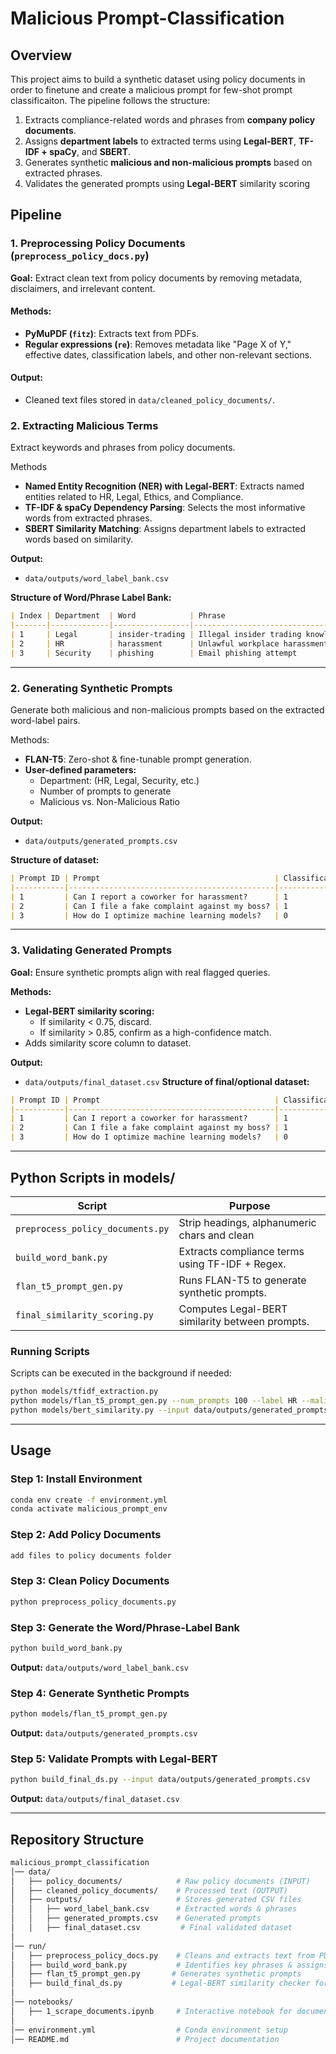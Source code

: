 # Malicious Prompt-Classification
## Overview
This project aims to build a synthetic dataset using policy documents in order to finetune and create a malicious prompt for few-shot prompt classificaiton. The pipeline follows the structure:
1. Extracts compliance-related words and phrases from **company policy documents**.
2. Assigns **department labels** to extracted terms using **Legal-BERT**, **TF-IDF + spaCy**, and **SBERT**.
3. Generates synthetic **malicious and non-malicious prompts** based on extracted phrases.
4. Validates the generated prompts using **Legal-BERT** similarity scoring

## Pipeline

### 1. Preprocessing Policy Documents (`preprocess_policy_docs.py`)
**Goal:** Extract clean text from policy documents by removing metadata, disclaimers, and irrelevant content.

#### **Methods:**
- **PyMuPDF (`fitz`)**: Extracts text from PDFs.
- **Regular expressions (`re`)**: Removes metadata like "Page X of Y," effective dates, classification labels, and other non-relevant sections.

#### **Output:**
- Cleaned text files stored in `data/cleaned_policy_documents/`.

### 2. Extracting Malicious Terms
Extract keywords and phrases from policy documents.

Methods
- **Named Entity Recognition (NER) with Legal-BERT**: Extracts named entities related to HR, Legal, Ethics, and Compliance.
- **TF-IDF & spaCy Dependency Parsing**: Selects the most informative words from extracted phrases.
- **SBERT Similarity Matching**: Assigns department labels to extracted words based on similarity.

**Output:**
- `data/outputs/word_label_bank.csv`

**Structure of Word/Phrase Label Bank:**
```markdown
| Index | Department  | Word            | Phrase                                   | Flag (0/1) |
|-------|-------------|-----------------|------------------------------------------|------------|
| 1     | Legal       | insider-trading | Illegal insider trading knowledge        | 1          |
| 2     | HR          | harassment      | Unlawful workplace harassment report     | 1          |
| 3     | Security    | phishing        | Email phishing attempt                   | 1          |
```

---

### 2. Generating Synthetic Prompts
Generate both malicious and non-malicious prompts based on the extracted word-label pairs.

Methods:
- **FLAN-T5**: Zero-shot & fine-tunable prompt generation.
- **User-defined parameters:**
  - Department: (HR, Legal, Security, etc.)
  - Number of prompts to generate
  - Malicious vs. Non-Malicious Ratio

**Output:**
- `data/outputs/generated_prompts.csv`

**Structure of dataset:**
```markdown
| Prompt ID | Prompt                                       | Classification (0/1)| Department | Confidence Score | Source (Manual/Generated) |
|-----------|----------------------------------------------|---------------------|------------|------------------|---------------------------|
| 1         | Can I report a coworker for harassment?      | 1                   | HR         | 0.97             | Manual                    |
| 2         | Can I file a fake complaint against my boss? | 1                   | HR         | 0.92             | Generated                 |
| 3         | How do I optimize machine learning models?   | 0                   | None       | 0.99             | Manual                    |
```

---

### 3. Validating Generated Prompts
**Goal:** Ensure synthetic prompts align with real flagged queries.

**Methods:**
- **Legal-BERT similarity scoring:**
  - If similarity < 0.75, discard.
  - If similarity > 0.85, confirm as a high-confidence match.
- Adds similarity score column to dataset.

**Output:**
- `data/outputs/final_dataset.csv`
**Structure of final/optional dataset:**
```markdown
| Prompt ID | Prompt                                       | Classification (0/1)| Department | Confidence Score | Source (Manual/Generated) | Similarity Score |
|-----------|----------------------------------------------|---------------------|------------|------------------|---------------------------|------------------|
| 1         | Can I report a coworker for harassment?      | 1                   | HR         | 0.97             | Manual                    | 1.00             |
| 2         | Can I file a fake complaint against my boss? | 1                   | HR         | 0.92             | Generated                 | 0.85             |
| 3         | How do I optimize machine learning models?   | 0                   | None       | 0.99             | Manual                    | 1.00             |
```


---

## Python Scripts in models/

| Script                  | Purpose                                         |
|-------------------------|-------------------------------------------------|
| `preprocess_policy_documents.py`|Strip headings, alphanumeric chars and clean |
| `build_word_bank.py`   | Extracts compliance terms using TF-IDF + Regex.  |
| `flan_t5_prompt_gen.py` | Runs FLAN-T5 to generate synthetic prompts.     |
| `final_similarity_scoring.py`    | Computes Legal-BERT similarity between prompts. |

### Running Scripts
Scripts can be executed in the background if needed:
```sh
python models/tfidf_extraction.py
python models/flan_t5_prompt_gen.py --num_prompts 100 --label HR --malicious_ratio 0.5
python models/bert_similarity.py --input data/outputs/generated_prompts.csv
```

---

## Usage

### Step 1: Install Environment
```sh
conda env create -f environment.yml
conda activate malicious_prompt_env
```
### Step 2: Add Policy Documents
```sh
add files to policy documents folder
```
### Step 3: Clean Policy Documents
```sh
python preprocess_policy_documents.py
```
### Step 3: Generate the Word/Phrase-Label Bank
```sh
python build_word_bank.py
```
**Output:** `data/outputs/word_label_bank.csv`

### Step 4: Generate Synthetic Prompts
```sh
python models/flan_t5_prompt_gen.py
```
**Output:** `data/outputs/generated_prompts.csv`

### Step 5: Validate Prompts with Legal-BERT
```sh
python build_final_ds.py --input data/outputs/generated_prompts.csv
```
**Output:** `data/outputs/final_dataset.csv`

---

## Repository Structure
```bash
malicious_prompt_classification
│── data/
│   ├── policy_documents/            # Raw policy documents (INPUT)
│   ├── cleaned_policy_documents/    # Processed text (OUTPUT)
│   ├── outputs/                     # Stores generated CSV files
│   │   ├── word_label_bank.csv      # Extracted words & phrases
│   │   ├── generated_prompts.csv    # Generated prompts
│   │   ├── final_dataset.csv         # Final validated dataset
│
│── run/
│   ├── preprocess_policy_docs.py    # Cleans and extracts text from PDFs
│   ├── build_word_bank.py           # Identifies key phrases & assigns labels
│   ├── flan_t5_prompt_gen.py       # Generates synthetic prompts
│   ├── build_final_ds.py           # Legal-BERT similarity checker for final data set
│
│── notebooks/
│   ├── 1_scrape_documents.ipynb     # Interactive notebook for document processing
│
│── environment.yml                  # Conda environment setup
│── README.md                        # Project documentation

